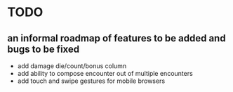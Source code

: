 # TODO
## an informal roadmap of features to be added and bugs to be fixed
* add damage die/count/bonus column
* add ability to compose encounter out of multiple encounters
* add touch and swipe gestures for mobile browsers
